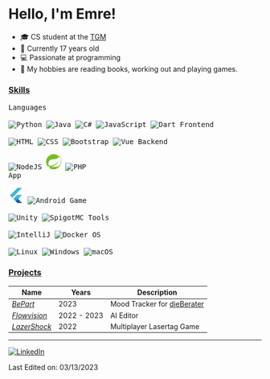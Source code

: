 <!--
### Hi there 👋

**eoezcan2/eoezcan2** is a ✨ _special_ ✨ repository because its `README.md` (this file) appears on your GitHub profile.

Here are some ideas to get you started:

- 🔭 I’m currently working on ...
- 🌱 I’m currently learning ...
- 👯 I’m looking to collaborate on ...
- 🤔 I’m looking for help with ...
- 💬 Ask me about ...
- 📫 How to reach me: ...
- 😄 Pronouns: ...
- ⚡ Fun fact: ...
-->

<h1>Hello, I'm Emre!</h1>
<p>

 - 🎓 CS student at the [TGM](https://www.tgm.ac.at/)
 - 🧑 Currently 17 years old
 - 💻 Passionate at programming
 - 💪 My hobbies are reading books, working out and playing games.

</p>

<h3><u>Skills</u></h3>
<p>
  <kbd>
    <kbd>Languages</kbd>
    <br>
    <br>
    <img width="30px" src="https://upload.wikimedia.org/wikipedia/commons/thumb/c/c3/Python-logo-notext.svg/1869px-Python-logo-notext.svg.png" title="Python" /> 
    <img width="30px" src="https://cdn.jsdelivr.net/gh/devicons/devicon/icons/java/java-original.svg" title="Java"/>
    <img width="30px" src="https://cdn.worldvectorlogo.com/logos/c--4.svg" title="C#"/>
    <img width="30px" src="https://cdn.jsdelivr.net/gh/devicons/devicon/icons/javascript/javascript-original.svg" title="JavaScript" />
    <img width="30px" src="https://cdn.jsdelivr.net/gh/devicons/devicon/icons/dart/dart-original.svg" title="Dart" />
  </kbd>
  <kbd>
    <kbd>Frontend</kbd>
    <br>
    <br>
    <img width="30px" src="https://cdn.jsdelivr.net/gh/devicons/devicon/icons/html5/html5-original.svg" title="HTML"/> 
    <img width="30px" src="https://cdn.jsdelivr.net/gh/devicons/devicon/icons/css3/css3-plain.svg" title="CSS"/> 
    <img width="30px" src="https://cdn.jsdelivr.net/gh/devicons/devicon/icons/bootstrap/bootstrap-original.svg" title="Bootstrap" />
    <img width="30px" src="https://cdn.jsdelivr.net/gh/devicons/devicon/icons/vuejs/vuejs-original.svg" title="Vue" />
  </kbd>
  <kbd>
    <kbd>Backend</kbd>
    <br>
    <br>
    <img width="30px" src="https://cdn.jsdelivr.net/gh/devicons/devicon/icons/nodejs/nodejs-original.svg" title="NodeJS" />
    <img width="30px" src="https://github.com/devicons/devicon/blob/v2.15.1/icons/spring/spring-original.svg" title="Spring" />
    <img width="30px" src="https://cdn.jsdelivr.net/gh/devicons/devicon/icons/php/php-original.svg" title="PHP" />
  </kbd>
  <br>
  <kbd>
    <kbd>App</kbd>
    <br>
    <br>
    <img width="30px" src="https://github.com/devicons/devicon/blob/v2.15.1/icons/flutter/flutter-original.svg" title="Flutter" />
    <img width="30px" src="https://cdn.jsdelivr.net/gh/devicons/devicon/icons/android/android-original.svg" title="Android" />
  </kbd>
  <kbd>
    <kbd>Game</kbd>
    <br>
    <br>
    <img width="30px" src="https://www.vectorlogo.zone/logos/unity3d/unity3d-icon.svg" title="Unity" />
    <img width="30px" src="https://static.spigotmc.org/img/spigot-og.png" title="SpigotMC" />
  </kbd>
  <kbd>
    <kbd>Tools</kbd>
    <br>
    <br>
    <img width="30px" src="https://upload.wikimedia.org/wikipedia/commons/thumb/9/9c/IntelliJ_IDEA_Icon.svg/2048px-IntelliJ_IDEA_Icon.svg.png" title="IntelliJ" />
    <img width="30px" src="https://cdn-icons-png.flaticon.com/512/919/919853.png" title="Docker" />
  </kbd>
  <kbd>
    <kbd>OS</kbd>
    <br>
    <br>
    <img width="30px" src="https://cdn.jsdelivr.net/gh/devicons/devicon/icons/linux/linux-original.svg" title="Linux" />
    <img width="30px" src="https://cdn.jsdelivr.net/gh/devicons/devicon/icons/windows8/windows8-original.svg" title="Windows" />
    <img width="30px" src="https://upload.wikimedia.org/wikipedia/commons/c/c9/Finder_Icon_macOS_Big_Sur.png" title="macOS" />
  </kbd>
</p>

<h3><u>Projects</u></h3>

| Name                  | Years                     | Description                          |
| ---------------------------------|---------------------------------------------------------------|----------------|
| _[BePart](https://github.com/manuthebyte/bepart-backend)_ | 2023 | Mood Tracker for [dieBerater](https://dieberater.com/) |
| _[Flowvision](https://github.com/flowvision-ai/flowvision-app)_                          | 2022 - 2023    | AI Editor     |
| _[LazerShock](https://github.com/manuthebyte/lazershock)_            | 2022    | Multiplayer Lasertag Game         |

------
<a href="https://www.linkedin.com/in/emre-%C3%B6zcan-aa083b25b/"><img width="30px" src="https://upload.wikimedia.org/wikipedia/commons/thumb/f/f8/LinkedIn_icon_circle.svg/800px-LinkedIn_icon_circle.svg.png" title="LinkedIn" /></a>

Last Edited on: 03/13/2023

